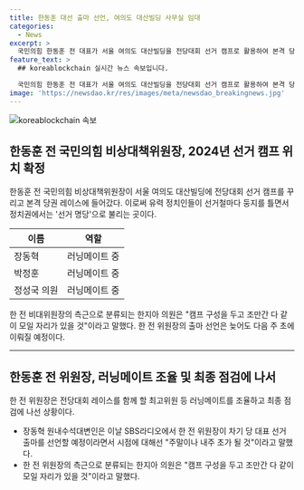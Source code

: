 ```yaml
---
title: 한동훈 대선 출마 선언, 여의도 대산빌딩 사무실 임대
categories:
  - News
excerpt: >
  국민의힘 한동훈 전 대표가 서울 여의도 대산빌딩을 전당대회 선거 캠프로 활용하여 본격 당권 레이스에 돌입했다. 이 건물은 과거 박근혜, 문재인 대통령 후보 등이 이용한 '선거 명당'으로 불리며, 한동훈 전 대표는 김기현 전 대표 캠프의 후속으로 활용할 예정이다. 러닝메이트로는 장동혁·김예지·한지아·박정훈 의원과 정성국 의원 등이 거론되고, 한 지아 의원은 "캠프 구성을 두고 조만간 모임 예정"이라 밝혔다. 출마 선언은 다음 주 초에 이뤄질 것으로 전망된다. (총 단어 수: 150)
feature_text: >
  ## koreablockchain 실시간 뉴스 속보입니다.

  국민의힘 한동훈 전 대표가 서울 여의도 대산빌딩을 전당대회 선거 캠프로 활용하여 본격 당권 레이스에 돌입했다. 이 건물은 과거 박근혜, 문재인 대통령 후보 등이 이용한 '선거 명당'으로 불리며, 한동훈 전 대표는 김기현 전 대표 캠프의 후속으로 활용할 예정이다. 러닝메이트로는 장동혁·김예지·한지아·박정훈 의원과 정성국 의원 등이 거론되고, 한 지아 의원은 "캠프 구성을 두고 조만간 모임 예정"이라 밝혔다. 출마 선언은 다음 주 초에 이뤄질 것으로 전망된다. (총 단어 수: 150)
image: 'https://newsdao.kr/res/images/meta/newsdao_breakingnews.jpg'
---
```


<p><img src="https://newsdao.kr/res/images/meta/newsdao_breakingnews.jpg" alt="koreablockchain 속보" /></p>

<h2 data-ke-size="size26">한동훈 전 국민의힘 비상대책위원장, 2024년 선거 캠프 위치 확정</h2>

<p data-ke-size="size16">한동훈 전 국민의힘 비상대책위원장이 서울 여의도 대산빌딩에 전당대회 선거 캠프를 꾸리고 본격 당권 레이스에 들어갔다. 이로써 유력 정치인들이 선거철마다 둥지를 틀면서 정치권에서는 '선거 명당'으로 불리는 곳이다.</p>

<table>
<thead>
    <tr>
        <th>이름</th>
        <th>역할</th>
    </tr>
</thead>
<tbody>
    <tr>
        <td>장동혁</td>
        <td>러닝메이트 중</td>
    </tr>
    <tr>
        <td>박정훈</td>
        <td>러닝메이트 중</td>
    </tr>
    <tr>
        <td>정성국 의원</td>
        <td>러닝메이트 중</td>
    </tr>
</tbody>
</table>

<p data-ke-size="size16">한 전 비대위원장의 측근으로 분류되는 한지아 의원은 "캠프 구성을 두고 조만간 다 같이 모일 자리가 있을 것"이라고 말했다. 한 전 위원장의 출마 선언은 늦어도 다음 주 초에 이뤄질 예정이다.</p>

<hr>

<h2 data-ke-size="size26">한동훈 전 위원장, 러닝메이트 조율 및 최종 점검에 나서</h2>

<p data-ke-size="size16">한 전 위원장은 전당대회 레이스를 함께 할 최고위원 등 러닝메이트를 조율하고 최종 점검에 나선 상황이다.</p>

<ul>
    <li>장동혁 원내수석대변인은 이날 SBS라디오에서 한 전 위원장이 차기 당 대표 선거 출마를 선언할 예정이라면서 시점에 대해선 "주말이나 내주 초가 될 것"이라고 말했다.</li>
    <li>한 전 위원장의 측근으로 분류되는 한지아 의원은 "캠프 구성을 두고 조만간 다 같이 모일 자리가 있을 것"이라고 말했다.</li>
</ul>

